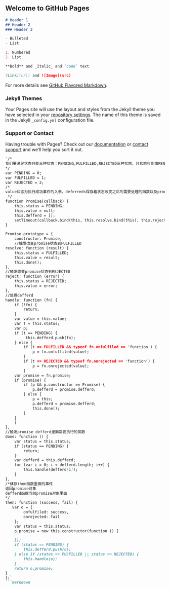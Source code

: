 ## Welcome to GitHub Pages

```markdown
# Header 1
## Header 2
### Header 3

- Bulleted
- List

1. Numbered
2. List

**Bold** and _Italic_ and `Code` text

[Link](url) and ![Image](src)
```

For more details see [GitHub Flavored Markdown](https://guides.github.com/features/mastering-markdown/).

### Jekyll Themes

Your Pages site will use the layout and styles from the Jekyll theme you have selected in your [repository settings](https://github.com/SpringLv/springlv.github.io/settings). The name of this theme is saved in the Jekyll `_config.yml` configuration file.

### Support or Contact

Having trouble with Pages? Check out our [documentation](https://help.github.com/categories/github-pages-basics/) or [contact support](https://github.com/contact) and we’ll help you sort it out.
```markdown
`/*
我们要满足状态只能三种状态：PENDING,FULFILLED,REJECTED三种状态，且状态只能由PENDING=>FULFILLED,或者PENDING=>REJECTED
*/
var PENDING = 0;
var FULFILLED = 1;
var REJECTED = 2;
/*
value状态为执行成功事件的入参，deferreds保存着状态改变之后的需要处理的函数以及promise子节点，构造函数里面应该包含这三个属性的初始化
 */
function Promise(callback) {
    this.status = PENDING;
    this.value = null;
    this.defferd = [];
    setTimeout(callback.bind(this, this.resolve.bind(this), this.reject.bind(this)), 0);
}

Promise.prototype = {
    constructor: Promise,
    //触发改变promise状态到FULFILLED
resolve: function (result) {
    this.status = FULFILLED;
    this.value = result;
    this.done();
},
//触发改变promise状态到REJECTED
reject: function (error) {
    this.status = REJECTED;
    this.value = error;
},
//处理defferd
handle: function (fn) {
    if (!fn) {
        return;
    }
    var value = this.value;
    var t = this.status;
    var p;
    if (t == PENDING) {
         this.defferd.push(fn);
    } else {
        if (t == FULFILLED && typeof fn.onfulfiled == 'function') {
            p = fn.onfulfiled(value);
        }
        if (t == REJECTED && typeof fn.onrejected == 'function') {
            p = fn.onrejected(value);
        }
    var promise = fn.promise;
    if (promise) {
        if (p && p.constructor == Promise) {
            p.defferd = promise.defferd;
        } else {
            p = this;
            p.defferd = promise.defferd;
            this.done();
        }
    }
    }
},
//触发promise defferd里面需要执行的函数
done: function () {
    var status = this.status;
    if (status == PENDING) {
        return;
    }
    var defferd = this.defferd;
    for (var i = 0; i < defferd.length; i++) {
        this.handle(defferd[i]);
    }
},
/*储存then函数里面的事件
返回promise对象
defferd函数当前promise对象里面
*/
then: function (success, fail) {
   var o = {
        onfulfiled: success,
        onrejected: fail
    };
    var status = this.status;
    o.promise = new this.constructor(function () {

    });
    if (status == PENDING) {
        this.defferd.push(o);
    } else if (status == FULFILLED || status == REJECTED) {
        this.handle(o);
    }
    return o.promise;
}
};`
```markdown
